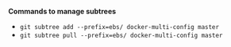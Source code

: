 __Commands to manage subtrees__
  * `git subtree add --prefix=ebs/ docker-multi-config master`
  * `git subtree pull --prefix=ebs/ docker-multi-config master`
